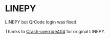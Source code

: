 # LINEPY
LINEPY but QrCode login was fixed.

Thanks to [Crash-override404](https://github.com/crash-override404/linepy-modified) for original LINEPY.
